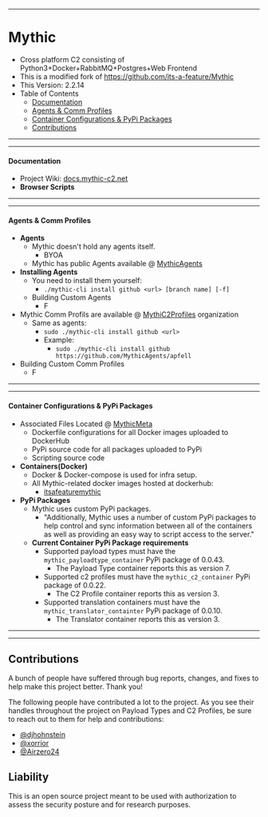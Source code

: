 --------------------------------------------------------
# Mythic
- Cross platform C2 consisting of Python3+Docker+RabbitMQ+Postgres+Web Frontend
- This is a modified fork of https://github.com/its-a-feature/Mythic
- This Version: 2.2.14
- Table of Contents
	- [Documentation](#docs)
	- [Agents & Comm Profiles](#comms)
	- [Container Configurations & PyPi Packages](#cont)
	- [Contributions](#contr)
--------------------------------------------------------

--------------------------------------------------------
#### <a name="docs">Documentation</a>
- Project Wiki: [docs.mythic-c2.net](https://docs.mythic-c2.net)
- **Browser Scripts**
--------------------------------------------------------

--------------------------------------------------------
#### <a name="comms">Agents & Comm Profiles</a>
- **Agents**
	- Mythic doesn't hold any agents itself.
		- BYOA
	- Mythic has public Agents available @ [MythicAgents](https://github.com/MythicAgents)
- **Installing Agents**
	- You need to install them yourself: 
		* `./mythic-cli install github <url> [branch name] [-f]`
	- Building Custom Agents
		* F
- Mythic Comm Profils are available @ [MythiC2Profiles](https://github.com/MythicC2Profiles) organization
	- Same as agents:
		* `sudo ./mythic-cli install github <url>`
		* Example:
			* `sudo ./mythic-cli install github https://github.com/MythicAgents/apfell`
- Building Custom Comm Profiles
	- F
--------------------------------------------------------

--------------------------------------------------------
#### <a name="cont">Container Configurations & PyPi Packages</a>
- Associated Files Located @ [MythicMeta](https://github.com/MythicMeta)
	* Dockerfile configurations for all Docker images uploaded to DockerHub
	* PyPi source code for all packages uploaded to PyPi
	* Scripting source code
- **Containers(Docker)**
	- Docker & Docker-compose is used for infra setup.
	- All Mythic-related docker images hosted at dockerhub:
		* [itsafeaturemythic](https://hub.docker.com/search?q=itsafeaturemythic&type=image)
- **PyPi Packages**
	- Mythic uses custom PyPi packages.
		* "Additionally, Mythic uses a number of custom PyPi packages to help control and sync information between all of the containers as well as providing an easy way to script access to the server."
	- **Current Container PyPi Package requirements**
		* Supported payload types must have the `mythic_payloadtype_container` PyPi package of 0.0.43.  
			* The Payload Type container reports this as version 7.  
		* Supported c2 profiles must have the `mythic_c2_container` PyPi package of 0.0.22.  
			* The C2 Profile container reports this as version 3.  
		* Supported translation containers must have the `mythic_translator_containter` PyPi package of 0.0.10.
			* The Translator container reports this as version 3.  
--------------------------------------------------------









--------------------------------------------------------
## <a name="contr">Contributions</a>

A bunch of people have suffered through bug reports, changes, and fixes to help make this project better. Thank you!

The following people have contributed a lot to the project. As you see their handles throughout the project on Payload Types and C2 Profiles, be sure to reach out to them for help and contributions:
- [@djhohnstein](https://twitter.com/djhohnstein)
- [@xorrior](https://twitter.com/xorrior)
- [@Airzero24](https://twitter.com/airzero24)

## Liability

This is an open source project meant to be used with authorization to assess the security posture and for research purposes.
